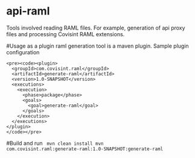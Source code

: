 # api-raml
Tools involved reading RAML files.  For example, generation of api proxy files and processing Covisint RAML extensions.

#Usage as a plugin
  raml generation tool is a maven plugin. Sample plugin configuration 
    
    <pre><code><plugin>
      <groupId>com.covisint.raml</groupId>
      <artifactId>generate-raml</artifactId>
      <version>1.0-SNAPSHOT</version>
      <executions>
        <execution>
          <phase>package</phase>
          <goals>
            <goal>generate-raml</goal>
          </goals>
        </execution>
      </executions>
    </plugin>
    </code></pre>
#Build and run
  <code> mvn clean install 
  mvn com.covisint.raml:generate-raml:1.0-SNAPSHOT:generate-raml </code>
